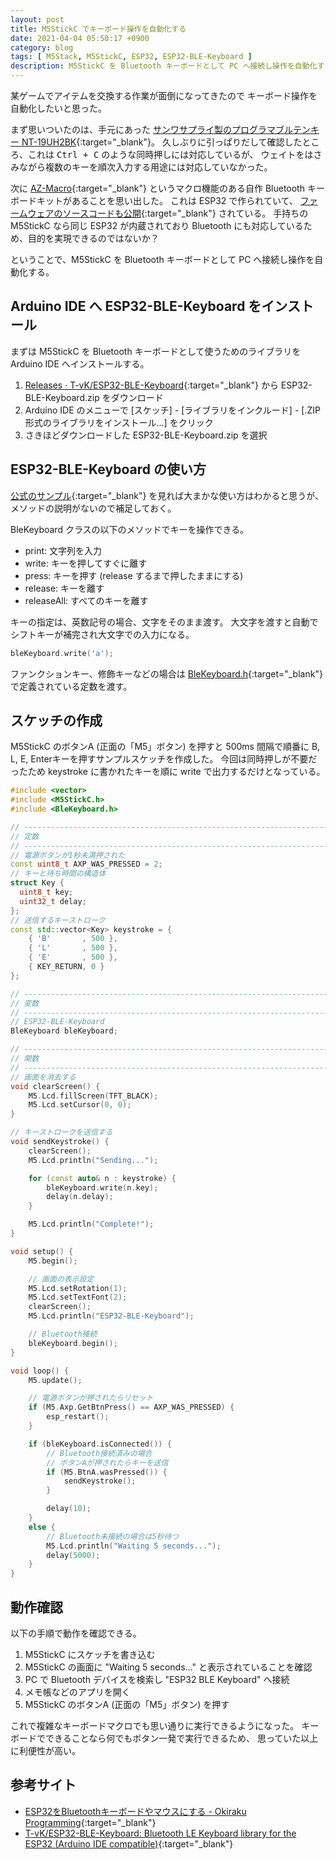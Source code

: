 ```yaml
---
layout: post
title: M5StickC でキーボード操作を自動化する
date: 2021-04-04 05:50:17 +0900
category: blog
tags: [ M5Stack, M5StickC, ESP32, ESP32-BLE-Keyboard ]
description: M5StickC を Bluetooth キーボードとして PC へ接続し操作を自動化する
---
```


某ゲームでアイテムを交換する作業が面倒になってきたので
キーボード操作を自動化したいと思った。

まず思いついたのは、手元にあった
[サンワサプライ製のプログラマブルテンキー NT-19UH2BK](https://www.amazon.co.jp/dp/B004INFZEG/saasan-22){:target="_blank"}。
久しぶりに引っぱりだして確認したところ、これは <kbd>Ctrl + C</kbd> のような同時押しには対応しているが、
ウェイトをはさみながら複数のキーを順次入力する用途には対応していなかった。

次に [AZ-Macro](https://booth.pm/ja/items/2655838){:target="_blank"}
というマクロ機能のある自作 Bluetooth キーボードキットがあることを思い出した。
これは ESP32 で作られていて、
[ファームウェアのソースコードも公開](https://github.com/palette-system/az-macro){:target="_blank"}
されている。
手持ちの M5StickC なら同じ ESP32 が内蔵されており
Bluetooth にも対応しているため、目的を実現できるのではないか？

ということで、M5StickC を Bluetooth キーボードとして PC へ接続し操作を自動化する。

## Arduino IDE へ ESP32-BLE-Keyboard をインストール

まずは M5StickC を Bluetooth キーボードとして使うためのライブラリを
Arduino IDE へインストールする。

1. [Releases · T-vK/ESP32-BLE-Keyboard](https://github.com/T-vK/ESP32-BLE-Keyboard/releases){:target="_blank"}
   から ESP32-BLE-Keyboard.zip をダウンロード
1. Arduino IDE のメニューで [スケッチ] - [ライブラリをインクルード] - [.ZIP形式のライブラリをインストール...] をクリック
1. さきほどダウンロードした ESP32-BLE-Keyboard.zip を選択

## ESP32-BLE-Keyboard の使い方

[公式のサンプル](https://github.com/T-vK/ESP32-BLE-Keyboard/blob/master/examples/SendKeyStrokes/SendKeyStrokes.ino){:target="_blank"}
を見れば大まかな使い方はわかると思うが、メソッドの説明がないので補足しておく。

BleKeyboard クラスの以下のメソッドでキーを操作できる。

- print: 文字列を入力
- write: キーを押してすぐに離す
- press: キーを押す (release するまで押したままにする)
- release: キーを離す
- releaseAll: すべてのキーを離す

キーの指定は、英数記号の場合、文字をそのまま渡す。
大文字を渡すと自動でシフトキーが補完され大文字での入力になる。

```cpp
bleKeyboard.write('a');
```

ファンクションキー、修飾キーなどの場合は
[BleKeyboard.h](https://github.com/T-vK/ESP32-BLE-Keyboard/blob/master/BleKeyboard.h){:target="_blank"}
で定義されている定数を渡す。

## スケッチの作成

M5StickC のボタンA (正面の「M5」ボタン) を押すと
500ms 間隔で順番に B, L, E, Enterキーを押すサンプルスケッチを作成した。
今回は同時押しが不要だったため
keystroke に書かれたキーを順に write で出力するだけとなっている。

```cpp
#include <vector>
#include <M5StickC.h>
#include <BleKeyboard.h>

// -----------------------------------------------------------------------------
// 定数
// -----------------------------------------------------------------------------
// 電源ボタンが1秒未満押された
const uint8_t AXP_WAS_PRESSED = 2;
// キーと待ち時間の構造体
struct Key {
  uint8_t key;
  uint32_t delay;
};
// 送信するキーストローク
const std::vector<Key> keystroke = {
    { 'B'       , 500 },
    { 'L'       , 500 },
    { 'E'       , 500 },
    { KEY_RETURN, 0 }
};

// -----------------------------------------------------------------------------
// 変数
// -----------------------------------------------------------------------------
// ESP32-BLE-Keyboard
BleKeyboard bleKeyboard;

// -----------------------------------------------------------------------------
// 関数
// -----------------------------------------------------------------------------
// 画面を消去する
void clearScreen() {
    M5.Lcd.fillScreen(TFT_BLACK);
    M5.Lcd.setCursor(0, 0);
}

// キーストロークを送信する
void sendKeystroke() {
    clearScreen();
    M5.Lcd.println("Sending...");

    for (const auto& n : keystroke) {
        bleKeyboard.write(n.key);
        delay(n.delay);
    }

    M5.Lcd.println("Complete!");
}

void setup() {
    M5.begin();

    // 画面の表示設定
    M5.Lcd.setRotation(1);
    M5.Lcd.setTextFont(2);
    clearScreen();
    M5.Lcd.println("ESP32-BLE-Keyboard");

    // Bluetooth接続
    bleKeyboard.begin();
}

void loop() {
    M5.update();

    // 電源ボタンが押されたらリセット
    if (M5.Axp.GetBtnPress() == AXP_WAS_PRESSED) {
        esp_restart();
    }

    if (bleKeyboard.isConnected()) {
        // Bluetooth接続済みの場合
        // ボタンAが押されたらキーを送信
        if (M5.BtnA.wasPressed()) {
            sendKeystroke();
        }

        delay(10);
    }
    else {
        // Bluetooth未接続の場合は5秒待つ
        M5.Lcd.println("Waiting 5 seconds...");
        delay(5000);
    }
}
```

## 動作確認

以下の手順で動作を確認できる。

1. M5StickC にスケッチを書き込む
1. M5StickC の画面に "Waiting 5 seconds..." と表示されていることを確認
1. PC で Bluetooth デバイスを検索し "ESP32 BLE Keyboard" へ接続
1. メモ帳などのアプリを開く
1. M5StickC のボタンA (正面の「M5」ボタン) を押す

これで複雑なキーボードマクロでも思い通りに実行できるようになった。
キーボードでできることなら何でもボタン一発で実行できるため、
思っていた以上に利便性が高い。

## 参考サイト

- [ESP32をBluetoothキーボードやマウスにする - Okiraku Programming](https://neocat.hatenablog.com/entry/2019/09/28/151947){:target="_blank"}
- [T-vK/ESP32-BLE-Keyboard: Bluetooth LE Keyboard library for the ESP32 (Arduino IDE compatible)](https://github.com/T-vK/ESP32-BLE-Keyboard){:target="_blank"}
